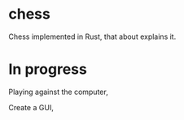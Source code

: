 # chess
Chess implemented in Rust, that about explains it.


# In progress

Playing against the computer,

Create a GUI,